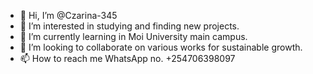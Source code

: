 - 👋 Hi, I’m @Czarina-345
- 👀 I’m interested in studying and finding new projects.
- 🌱 I’m currently learning in Moi University main campus.
- 💞️ I’m looking to collaborate on various works for sustainable growth.
- 📫 How to reach me WhatsApp no. +254706398097

<!---
Czarina-345/Czarina-345 is a ✨ special ✨ repository because its `README.md` (this file) appears on your GitHub profile.
You can click the Preview link to take a look at your changes.
--->
